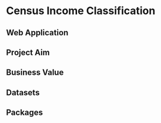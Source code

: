 # Census Income Classification

## Web Application

## Project Aim

## Business Value

## Datasets

## Packages
